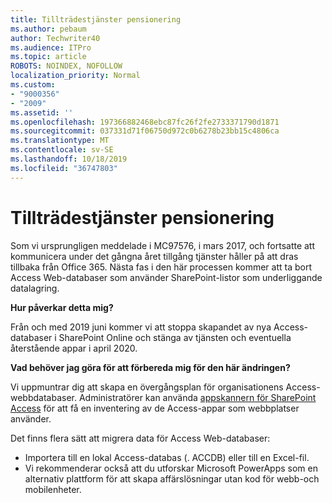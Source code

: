 ```yaml
---
title: Tillträdestjänster pensionering
ms.author: pebaum
author: Techwriter40
ms.audience: ITPro
ms.topic: article
ROBOTS: NOINDEX, NOFOLLOW
localization_priority: Normal
ms.custom:
- "9000356"
- "2009"
ms.assetid: ''
ms.openlocfilehash: 197366882468ebc87fc26f2fe2733371790d1871
ms.sourcegitcommit: 037331d71f06750d972c0b6278b23bb15c4806ca
ms.translationtype: MT
ms.contentlocale: sv-SE
ms.lasthandoff: 10/18/2019
ms.locfileid: "36747803"
---
```

# <a name="access-services-retirement"></a>Tillträdestjänster pensionering

Som vi ursprungligen meddelade i MC97576, i mars 2017, och fortsatte att kommunicera under det gångna året tillgång tjänster håller på att dras tillbaka från Office 365. Nästa fas i den här processen kommer att ta bort Access Web-databaser som använder SharePoint-listor som underliggande datalagring.

**Hur påverkar detta mig?**

Från och med 2019 juni kommer vi att stoppa skapandet av nya Access-databaser i SharePoint Online och stänga av tjänsten och eventuella återstående appar i april 2020.

**Vad behöver jag göra för att förbereda mig för den här ändringen?**

Vi uppmuntrar dig att skapa en övergångsplan för organisationens Access-webbdatabaser. Administratörer kan använda [appskannern för SharePoint Access](https://github.com/SharePoint/PnP-Tools/tree/master/Solutions/SharePoint.AccessApp.Scanner) för att få en inventering av de Access-appar som webbplatser använder.

Det finns flera sätt att migrera data för Access Web-databaser:

- Importera till en lokal Access-databas (. ACCDB) eller till en Excel-fil.
- Vi rekommenderar också att du utforskar Microsoft PowerApps som en alternativ plattform för att skapa affärslösningar utan kod för webb-och mobilenheter.